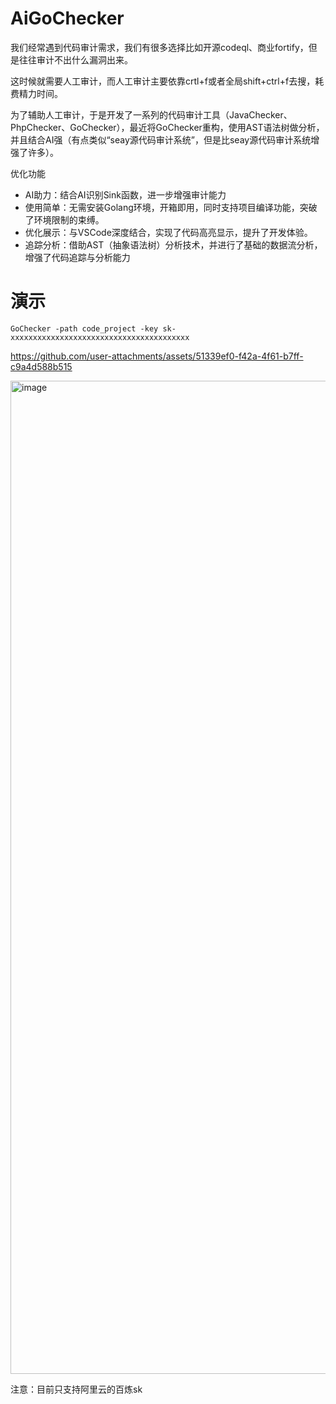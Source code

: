 # AiGoChecker
我们经常遇到代码审计需求，我们有很多选择比如开源codeql、商业fortify，但是往往审计不出什么漏洞出来。

这时候就需要人工审计，而人工审计主要依靠crtl+f或者全局shift+ctrl+f去搜，耗费精力时间。

为了辅助人工审计，于是开发了一系列的代码审计工具（JavaChecker、PhpChecker、GoChecker），最近将GoChecker重构，使用AST语法树做分析，并且结合AI强（有点类似“seay源代码审计系统”，但是比seay源代码审计系统增强了许多）。

优化功能
* AI助力：结合AI识别Sink函数，进一步增强审计能力
* 使用简单：无需安装Golang环境，开箱即用，同时支持项目编译功能，突破了环境限制的束缚。
* 优化展示：与VSCode深度结合，实现了代码高亮显示，提升了开发体验。
* 追踪分析：借助AST（抽象语法树）分析技术，并进行了基础的数据流分析，增强了代码追踪与分析能力



# 演示

```
GoChecker -path code_project -key sk-xxxxxxxxxxxxxxxxxxxxxxxxxxxxxxxxxxxxxxxx
```


https://github.com/user-attachments/assets/51339ef0-f42a-4f61-b7ff-c9a4d588b515




<img width="1589" alt="image" src="https://github.com/user-attachments/assets/dee1ea0d-eddb-4ab1-a8ad-d819cb9b98fa" />


注意：目前只支持阿里云的百炼sk
